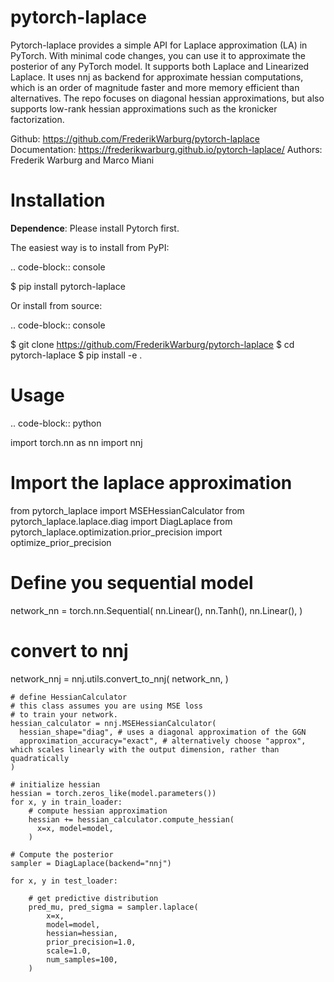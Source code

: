 # pytorch-laplace

Pytorch-laplace provides a simple API for Laplace approximation (LA) in PyTorch. With minimal code changes, you can use it to approximate the posterior of any PyTorch model.
It supports both Laplace and Linearized Laplace. It uses nnj as backend for approximate hessian computations, which is an order of magnitude faster and more memory efficient than alternatives.
The repo focuses on diagonal hessian approximations, but also supports low-rank hessian approximations such as the kronicker factorization.

Github: https://github.com/FrederikWarburg/pytorch-laplace
Documentation: https://frederikwarburg.github.io/pytorch-laplace/
Authors: Frederik Warburg and Marco Miani

# Installation

**Dependence**: Please install Pytorch first.

The easiest way is to install from PyPI:

.. code-block:: console

   $ pip install pytorch-laplace

Or install from source:

.. code-block:: console

   $ git clone https://github.com/FrederikWarburg/pytorch-laplace
   $ cd pytorch-laplace
   $ pip install -e .


# Usage

.. code-block:: python

   import torch.nn as nn
   import nnj

   # Import the laplace approximation
   from pytorch_laplace import MSEHessianCalculator
   from pytorch_laplace.laplace.diag import DiagLaplace
   from pytorch_laplace.optimization.prior_precision import optimize_prior_precision

   # Define you sequential model
   network_nn = torch.nn.Sequential(
      nn.Linear(),
      nn.Tanh(),
      nn.Linear(),
   )

   # convert to nnj
   network_nnj = nnj.utils.convert_to_nnj(
      network_nn,
   )


    # define HessianCalculator
    # this class assumes you are using MSE loss
    # to train your network.
    hessian_calculator = nnj.MSEHessianCalculator(
      hessian_shape="diag", # uses a diagonal approximation of the GGN
      approximation_accuracy="exact", # alternatively choose "approx", which scales linearly with the output dimension, rather than quadratically
    )

    # initialize hessian
    hessian = torch.zeros_like(model.parameters())
    for x, y in train_loader:
        # compute hessian approximation
        hessian += hessian_calculator.compute_hessian(
          x=x, model=model,
        )

    # Compute the posterior
    sampler = DiagLaplace(backend="nnj")

    for x, y in test_loader:

        # get predictive distribution
        pred_mu, pred_sigma = sampler.laplace(
            x=x,
            model=model,
            hessian=hessian,
            prior_precision=1.0,
            scale=1.0,
            num_samples=100,
        )
